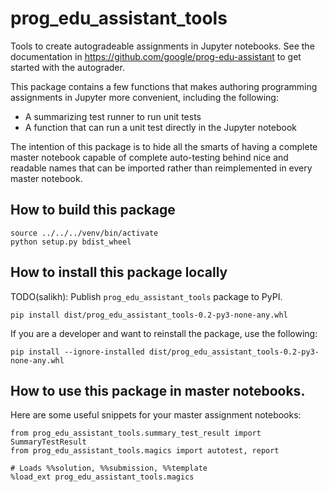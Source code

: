 # prog_edu_assistant_tools 

Tools to create autogradeable assignments in Jupyter notebooks.
See the documentation in https://github.com/google/prog-edu-assistant
to get started with the autograder.

This package contains a few functions that makes authoring programming assignments in Jupyter
more convenient, including the following:

* A summarizing test runner to run unit tests
* A function that can run a unit test directly in the Jupyter notebook

The intention of this package is to hide all the smarts
of having a complete master notebook capable of complete auto-testing
behind nice and readable names that can be imported rather than reimplemented
in every master notebook.

## How to build this package

    source ../../../venv/bin/activate
    python setup.py bdist_wheel

## How to install this package locally

TODO(salikh): Publish `prog_edu_assistant_tools` package to PyPI.

    pip install dist/prog_edu_assistant_tools-0.2-py3-none-any.whl

If you are a developer and want to reinstall the package, use the following:

    pip install --ignore-installed dist/prog_edu_assistant_tools-0.2-py3-none-any.whl

## How to use this package in master notebooks.

Here are some useful snippets for your master assignment notebooks:

    from prog_edu_assistant_tools.summary_test_result import SummaryTestResult
    from prog_edu_assistant_tools.magics import autotest, report

    # Loads %%solution, %%submission, %%template
    %load_ext prog_edu_assistant_tools.magics

